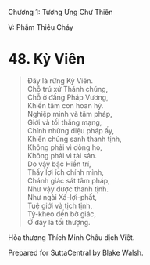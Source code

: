 

Chương 1: Tương Ưng Chư Thiên

V: Phẩm Thiêu Cháy

# 48\. Kỳ Viên

> Ðây là rừng Kỳ Viên.  
> Chỗ trú xứ Thánh chúng,  
> Chỗ ở đấng Pháp Vương,  
> Khiến tâm con hoan hỷ.  
> Nghiệp minh và tâm pháp,  
> Giới và tối thắng mạng,  
> Chính những diệu pháp ấy,  
> Khiến chúng sanh thanh tịnh,  
> Không phải vì dòng họ,  
> Không phải vì tài sản.  
> Do vậy bậc Hiền trí,  
> Thấy lợi ích chính mình,  
> Chánh giác sát tâm pháp,  
> Như vậy được thanh tịnh.  
> Như ngài Xá-lợi-phất,  
> Tuệ giới và tịch tịnh,  
> Tỷ-kheo đến bờ giác,  
> Ở đây là tối thượng.

Hòa thượng Thích Minh Châu dịch Việt.

Prepared for SuttaCentral by Blake Walsh.
